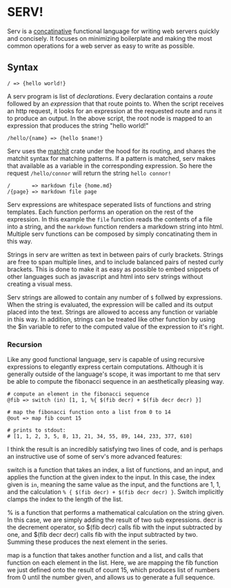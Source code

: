 # SERV!

Serv is a
[concatinative](https://en.wikipedia.org/wiki/Concatenative_programming_language)
functional language for writing web servers quickly and concisely.  It focuses
on minimizing boilerplate and making the most common operations for a web
server as easy to write as possible.

## Syntax

```
/ => {hello world!}
```

A serv program is list of *declarations*. Every declaration contains a *route*
followed by an *expression* that that route points to. When the script receives
an http request, it looks for an expression at the requested route and runs
it to produce an output. In the above script, the root node is mapped to an
expression that produces the string "hello world!"

```
/hello/{name} => {hello $name!}
```

Serv uses the [matchit](https://github.com/ibraheemdev/matchit) crate
under the hood for its routing, and shares the matchit syntax for matching
patterns. If a pattern is matched, serv makes that available as a variable
in the corresponding expression. So here the request `/hello/connor` will
return the string `hello connor!`

```
/       => markdown file {home.md}
/{page} => markdown file page
```

Serv expressions are whitespace seperated lists of functions and
string templates.  Each function performs an operation on the rest of the
expression. In this example the `file` function reads the contents of a file
into a string, and the `markdown` function renders a markdown string into
html. Multiple serv functions can be composed by simply concatinating them
in this way.

Strings in serv are written as text in between pairs of curly brackets. Strings
are free to span multiple lines, and to include balanced pairs of nested
curly brackets.  This is done to make it as easy as possible to embed
snippets of other languages such as javascript and html into serv strings
without creating a visual mess.

Serv strings are allowed to contain any number of `$` follwed by
expressions. When the string is evaluated, the expression will be called and
its output placed into the text. Strings are allowed to access any function
or variable in this way.  In addition, strings can be treated like other
function by using the $in variable to refer to the computed value of the
expression to it's right.


### Recursion

Like any good functional language, serv is capable of using recursive
expressions to elegantly express certain computations. Although it is
generally outside of the language's scope, it was important to me that serv
be able to compute the fibonacci sequence in an aesthetically pleasing way.

```
# compute an element in the fibonacci sequence
@fib => switch (in) [1, 1, %{ $(fib decr) + $(fib decr decr) }]

# map the fibonacci function onto a list from 0 to 14
@out => map fib count 15

# prints to stdout:
# [1, 1, 2, 3, 5, 8, 13, 21, 34, 55, 89, 144, 233, 377, 610]
```

I think the result is an incredibly satisfying two lines of code, and is
perhaps an instructive use of some of serv's more advanced features:

switch is a function that takes an index, a list of functions, and an input,
and applies the function at the given index to the input.  In this case, the
index given is `in`, meaning the same value as the input, and the functions
are 1, 1, and the calculation `% { $(fib decr) + $(fib decr decr) }`. Switch
implicitly clamps the index to the length of the list.

% is a function that performs a mathematical calculation on the
string given. In this case, we are simply adding the result of two sub
expressions. decr is the decrement operator, so $(fib decr) calls fib with
the input subtracted by one, and $(fib decr decr) calls fib with the input
subtracted by two. Summing these produces the next element in the series.

map is a function that takes another function and a list, and calls that
function on each element in the list. Here, we are mapping the fib function
we just defined onto the result of count 15, which produces list of numbers
from 0 until the number given, and allows us to generate a full sequence.

